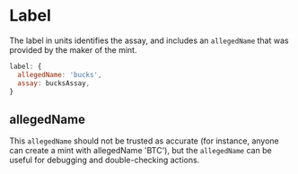 # Label

The label in units identifies the assay, and includes an `allegedName`
that was provided by the maker of the mint.

```js
label: {
  allegedName: 'bucks',
  assay: bucksAssay,
}
```

## allegedName
This `allegedName` should
not be trusted as accurate (for instance, anyone can create a mint
with allegedName 'BTC'), but the `allegedName` can be useful for
debugging and double-checking actions.
